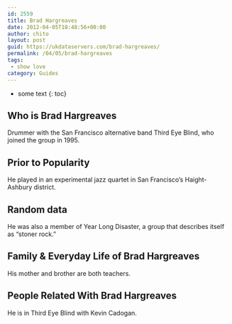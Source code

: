 ```yaml
---
id: 2559
title: Brad Hargreaves
date: 2012-04-05T18:48:56+00:00
author: chito
layout: post
guid: https://ukdataservers.com/brad-hargreaves/
permalink: /04/05/brad-hargreaves
tags:
 - show love
category: Guides
---
```


* some text
{: toc}


## Who is  Brad Hargreaves
                  
                  
                  
Drummer with the San Francisco alternative band Third Eye Blind, who joined the group in 1995.
                  
                
                
                
## Prior to Popularity 
                  
                  
                  
He played in an experimental jazz quartet in San Francisco&#8217;s Haight-Ashbury district.
                  
                
                
                
## Random data 
                  
                  
                  
He was also a member of Year Long Disaster, a group that describes itself as &#8220;stoner rock.&#8221;
                  
                
                
                
## Family & Everyday Life of Brad Hargreaves
                  
                  
                  
His mother and brother are both teachers.
                  
                
                
                
## People Related With  Brad Hargreaves
                  
                  
                  
He is in Third Eye Blind with Kevin Cadogan.
                  
                
              
            
          
          
          
    
    
  

